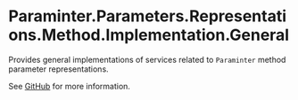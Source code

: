 # Paraminter.Parameters.Representations.Method.Implementation.General

Provides general implementations of services related to `Paraminter` method parameter representations.

See [GitHub](https://github.com/Paraminter/Paraminter.Parameters.Representations.Method) for more information.